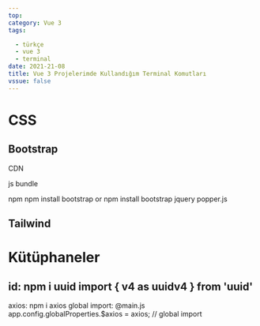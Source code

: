 ```yaml
---
top: 
category: Vue 3
tags:

  - türkçe
  - vue 3
  - terminal
date: 2021-21-08
title: Vue 3 Projelerimde Kullandığım Terminal Komutları
vssue: false
---
```



# CSS

## Bootstrap
CDN
<link href="https://cdn.jsdelivr.net/npm/bootstrap@5.1.0/dist/css/bootstrap.min.css" rel="stylesheet" integrity="sha384-KyZXEAg3QhqLMpG8r+8fhAXLRk2vvoC2f3B09zVXn8CA5QIVfZOJ3BCsw2P0p/We" crossorigin="anonymous">


js bundle
<script src="https://cdn.jsdelivr.net/npm/bootstrap@5.1.0/dist/js/bootstrap.bundle.min.js" integrity="sha384-U1DAWAznBHeqEIlVSCgzq+c9gqGAJn5c/t99JyeKa9xxaYpSvHU5awsuZVVFIhvj" crossorigin="anonymous"></script>

npm
npm install bootstrap or
npm install bootstrap jquery popper.js


## Tailwind

# Kütüphaneler

id: npm i uuid
import { v4 as uuidv4 } from 'uuid' 
---

axios: npm i axios
global import: @main.js
app.config.globalProperties.$axios = axios; // global import

